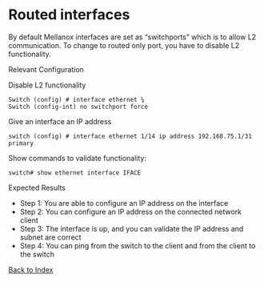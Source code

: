 # Routed interfaces

By default Mellanox interfaces are set as “switchports” which is to allow L2 communication. To change to routed only port, you have to disable L2 functionality.

Relevant Configuration 

Disable L2 functionality

```
Switch (config) # interface ethernet ¼ 
Switch (config-int) no switchport force
```

Give an interface an IP address 

```
switch (config) # interface ethernet 1/14 ip address 192.168.75.1/31 
primary
```

Show commands to validate functionality:  

```
switch# show ethernet interface IFACE
```

Expected Results 

* Step 1: You are able to configure an IP address on the interface
* Step 2: You can configure an IP address on the connected network client
* Step 3: The interface is up, and you can validate the IP address and subnet are correct 
* Step 4: You can ping from the switch to the client and from the client to the switch 
   
[Back to Index](./index.md)

